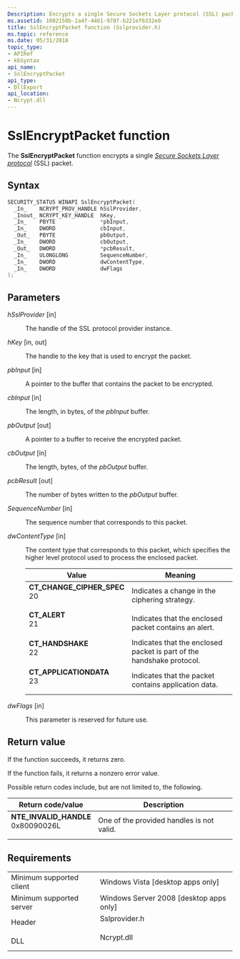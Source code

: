 ```yaml
---
Description: Encrypts a single Secure Sockets Layer protocol (SSL) packet.
ms.assetid: 1002158b-1a4f-4461-978f-b221ef6332e0
title: SslEncryptPacket function (Sslprovider.h)
ms.topic: reference
ms.date: 05/31/2018
topic_type: 
- APIRef
- kbSyntax
api_name: 
- SslEncryptPacket
api_type: 
- DllExport
api_location: 
- Ncrypt.dll
---
```


# SslEncryptPacket function

The **SslEncryptPacket** function encrypts a single [*Secure Sockets Layer protocol*](/windows/desktop/SecGloss/s-gly) (SSL) packet.

## Syntax


```C++
SECURITY_STATUS WINAPI SslEncryptPacket(
  _In_    NCRYPT_PROV_HANDLE hSslProvider,
  _Inout_ NCRYPT_KEY_HANDLE  hKey,
  _In_    PBYTE              *pbInput,
  _In_    DWORD              cbInput,
  _Out_   PBYTE              pbOutput,
  _In_    DWORD              cbOutput,
  _Out_   DWORD              *pcbResult,
  _In_    ULONGLONG          SequenceNumber,
  _In_    DWORD              dwContentType,
  _In_    DWORD              dwFlags
);
```



## Parameters

<dl> <dt>

*hSslProvider* \[in\]
</dt> <dd>

The handle of the SSL protocol provider instance.

</dd> <dt>

*hKey* \[in, out\]
</dt> <dd>

The handle to the key that is used to encrypt the packet.

</dd> <dt>

*pbInput* \[in\]
</dt> <dd>

A pointer to the buffer that contains the packet to be encrypted.

</dd> <dt>

*cbInput* \[in\]
</dt> <dd>

The length, in bytes, of the *pbInput* buffer.

</dd> <dt>

*pbOutput* \[out\]
</dt> <dd>

A pointer to a buffer to receive the encrypted packet.

</dd> <dt>

*cbOutput* \[in\]
</dt> <dd>

The length, bytes, of the *pbOutput* buffer.

</dd> <dt>

*pcbResult* \[out\]
</dt> <dd>

The number of bytes written to the *pbOutput* buffer.

</dd> <dt>

*SequenceNumber* \[in\]
</dt> <dd>

The sequence number that corresponds to this packet.

</dd> <dt>

*dwContentType* \[in\]
</dt> <dd>

The content type that corresponds to this packet, which specifies the higher level protocol used to process the enclosed packet.



| Value                                                                                                                                                                                                                                           | Meaning                                                                          |
|-------------------------------------------------------------------------------------------------------------------------------------------------------------------------------------------------------------------------------------------------|----------------------------------------------------------------------------------|
| <span id="CT_CHANGE_CIPHER_SPEC"></span><span id="ct_change_cipher_spec"></span><dl> <dt>**CT\_CHANGE\_CIPHER\_SPEC**</dt> <dt>20</dt> </dl> | Indicates a change in the ciphering strategy.<br/>                         |
| <span id="CT_ALERT"></span><span id="ct_alert"></span><dl> <dt>**CT\_ALERT**</dt> <dt>21</dt> </dl>                                          | Indicates that the enclosed packet contains an alert.<br/>                 |
| <span id="CT_HANDSHAKE"></span><span id="ct_handshake"></span><dl> <dt>**CT\_HANDSHAKE**</dt> <dt>22</dt> </dl>                              | Indicates that the enclosed packet is part of the handshake protocol.<br/> |
| <span id="CT_APPLICATIONDATA"></span><span id="ct_applicationdata"></span><dl> <dt>**CT\_APPLICATIONDATA**</dt> <dt>23</dt> </dl>            | Indicates that the packet contains application data.<br/>                  |



 

</dd> <dt>

*dwFlags* \[in\]
</dt> <dd>

This parameter is reserved for future use.

</dd> </dl>

## Return value

If the function succeeds, it returns zero.

If the function fails, it returns a nonzero error value.

Possible return codes include, but are not limited to, the following.



| Return code/value                                                                                                                                                    | Description                                          |
|----------------------------------------------------------------------------------------------------------------------------------------------------------------------|------------------------------------------------------|
| <dl> <dt>**NTE\_INVALID\_HANDLE**</dt> <dt>0x80090026L</dt> </dl> | One of the provided handles is not valid.<br/> |



 

## Requirements



|                                     |                                                                                          |
|-------------------------------------|------------------------------------------------------------------------------------------|
| Minimum supported client<br/> | Windows Vista \[desktop apps only\]<br/>                                           |
| Minimum supported server<br/> | Windows Server 2008 \[desktop apps only\]<br/>                                     |
| Header<br/>                   | <dl> <dt>Sslprovider.h</dt> </dl> |
| DLL<br/>                      | <dl> <dt>Ncrypt.dll</dt> </dl>    |



 

